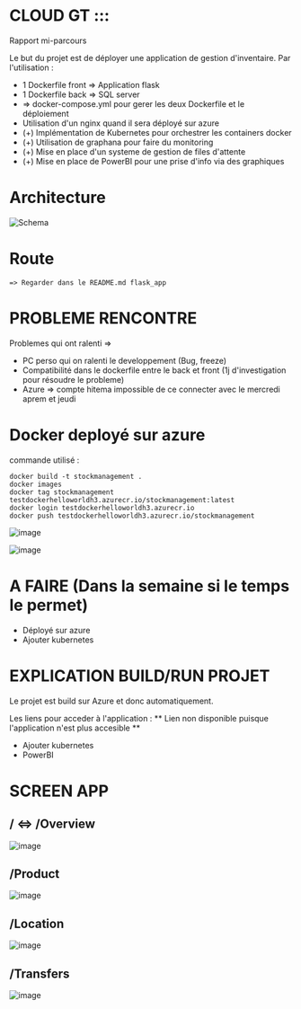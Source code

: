 # CLOUD GT :::

Rapport mi-parcours

Le but du projet est de déployer une application de gestion d'inventaire. Par l'utilisation :
- 1 Dockerfile front => Application flask
- 1 Dockerfile back => SQL server
- => docker-compose.yml pour gerer les deux Dockerfile et le déploiement
- Utilisation d'un nginx quand il sera déployé sur azure
- (+) Implémentation de Kubernetes pour orchestrer les containers docker
- (+) Utilisation de graphana pour faire du monitoring
- (+) Mise en place d'un systeme de gestion de files d'attente
- (+) Mise en place de PowerBI pour une prise d'info via des graphiques


# Architecture

![Schema](https://github.com/BlazingBurn/Microservice_implement_stockManagement/assets/49305403/acc1462e-b6ef-46ef-a7fd-25d87e948d78)

# Route
    => Regarder dans le README.md flask_app

# PROBLEME RENCONTRE

Problemes qui ont ralenti => 
- PC perso qui on ralenti le developpement (Bug, freeze)
- Compatibilité dans le dockerfile entre le back et front (1j d'investigation pour résoudre le probleme)
- Azure => compte hitema impossible de ce connecter avec le mercredi aprem et jeudi

# Docker deployé sur azure

commande utilisé :

    docker build -t stockmanagement .
    docker images
    docker tag stockmanagement testdockerhelloworldh3.azurecr.io/stockmanagement:latest
    docker login testdockerhelloworldh3.azurecr.io
    docker push testdockerhelloworldh3.azurecr.io/stockmanagement

![image](https://github.com/BlazingBurn/Microservice_implement_stockManagement/assets/49305403/3e01fec8-97e0-4cc4-82ac-a5c023fecf13)

![image](https://github.com/Tahyme/cloud-gt/assets/68480140/349e82dc-5ab5-437e-be0e-ad22ff6da115)


# A FAIRE (Dans la semaine si le temps le permet)
- Déployé sur azure
- Ajouter kubernetes

# EXPLICATION BUILD/RUN PROJET

Le projet est build sur Azure et donc automatiquement.

Les liens pour acceder à l'application :
** Lien non disponible puisque l'application n'est plus accesible **
- Ajouter kubernetes
- PowerBI

# SCREEN APP
## / <=> /Overview
![image](https://github.com/BlazingBurn/Microservice_implement_stockManagement/assets/49305403/78514a6e-3deb-4689-a652-9854fc4d8a0c)

## /Product
![image](https://github.com/BlazingBurn/Microservice_implement_stockManagement/assets/49305403/b08d813f-9639-4d10-8aeb-83797dbb26e7)

## /Location
![image](https://github.com/BlazingBurn/Microservice_implement_stockManagement/assets/49305403/7a9f8c8d-f356-419b-b49e-000d1bbae757)

## /Transfers
![image](https://github.com/BlazingBurn/Microservice_implement_stockManagement/assets/49305403/caf3d7f0-1b1c-4e7a-84d6-558df9c6b51b)
